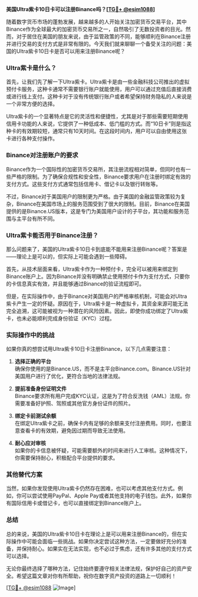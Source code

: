 **美国Ultra紫卡10日卡可以注册Binance吗？[[TG💪+ @esim1088](https://t.me/s/esim1088)]**

随着数字货币市场的蓬勃发展，越来越多的人开始关注加密货币交易平台，其中Binance作为全球最大的加密货币交易所之一，自然吸引了无数投资者的目光。然而，对于居住在美国的朋友来说，由于监管政策的不同，能够顺利在Binance注册并进行交易的支付方式是非常有限的。今天我们就来聊聊一个备受关注的问题：美国的Ultra紫卡10日卡是否可以用来注册Binance呢？

### Ultra紫卡是什么？

首先，让我们先了解一下Ultra紫卡。Ultra紫卡是由一些金融科技公司推出的虚拟预付卡服务，这种卡通常不需要银行账户就能使用，用户可以通过充值后直接消费或进行线上支付。这种卡对于没有传统银行账户或者希望保持财务隐私的人来说是一个非常方便的选择。

Ultra紫卡的一个显著特点是它的灵活性和便捷性，尤其是对于那些需要短期使用信用卡功能的人来说，它提供了一种低成本、低门槛的方式。而“10日卡”则是指这种卡的有效期较短，通常只有10天时间。在这段时间内，用户可以自由使用这张卡进行各种支付操作。

### Binance对注册账户的要求

Binance作为一个国际性的加密货币交易所，其注册流程相对简单，但同时也有一些严格的限制。为了确保合规性和安全性，Binance要求用户在注册时绑定有效的支付方式。这些支付方式通常包括信用卡、借记卡以及银行转账等。

不过，Binance对于美国用户的限制更为严格。由于美国的金融监管政策较为复杂，Binance在美国市场上的服务范围受到了很大的限制。目前，Binance在美国提供的是Binance.US版本，这是专门为美国用户设计的子平台，其功能和服务范围与主平台有所不同。

### Ultra紫卡能否用于Binance注册？

那么问题来了，美国的Ultra紫卡10日卡到底能不能用来注册Binance呢？答案是——理论上是可以的，但实际上可能会遇到一些障碍。

首先，从技术层面来看，Ultra紫卡作为一种预付卡，完全可以被用来绑定到Binance账户上。因为Binance并没有明确禁止使用预付卡作为支付方式，只要你的卡信息真实有效，并且能够通过Binance的验证流程即可。

但是，在实际操作中，由于Binance对美国用户的严格审核机制，可能会对Ultra紫卡产生一定的怀疑。原因在于，Ultra紫卡是一种虚拟卡，其资金来源可能无法完全追溯，这可能被视为一种潜在的风险因素。因此，即使你成功绑定了Ultra紫卡，也未必能顺利完成身份验证（KYC）过程。

### 实际操作中的挑战

如果你真的想尝试用Ultra紫卡10日卡注册Binance，以下几点需要注意：

1. **选择正确的平台**  
   确保你使用的是Binance.US，而不是主平台Binance.com。Binance.US针对美国用户进行了优化，更符合当地的法律法规。

2. **提前准备身份证明文件**  
   Binance要求所有用户完成KYC认证，这是为了符合反洗钱（AML）法规。你需要准备好护照、驾照或其他官方身份证件的照片。

3. **绑定卡前测试余额**  
   在绑定Ultra紫卡之前，确保卡内有足够的余额来支付注册费用。同时，也要注意查看卡的有效期，避免因过期而导致无法使用。

4. **耐心应对审核**  
   如果你的卡信息被怀疑，可能需要额外的时间来进行人工审核。这种情况下，你需要保持耐心，积极配合平台提供的要求。

### 其他替代方案

当然，如果你发现使用Ultra紫卡仍然存在困难，也可以考虑其他支付方式。例如，你可以尝试使用PayPal、Apple Pay或者其他支持的电子钱包。此外，如果你有国际信用卡或借记卡，也可以直接绑定到Binance账户上。

### 总结

总的来说，美国的Ultra紫卡10日卡在理论上是可以用来注册Binance的，但在实际操作中可能会面临一些挑战。如果你决定尝试这种方法，一定要做好充分的准备，并保持耐心。如果实在无法实现，也不必过于焦虑，还有许多其他的支付方式可以选择。

无论你最终选择了哪种方法，记住始终要遵守相关法律法规，保护好自己的资产安全。希望这篇文章对你有所帮助，祝你在数字资产投资的道路上一切顺利！

[[TG💪+ @esim1088](https://t.me/s/esim1088) ![Image](https://i.postimg.cc/4NQfJmqS/Snipaste-2025-05-13-00-14-12.png)]